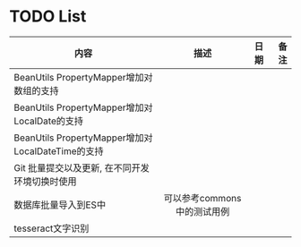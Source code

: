 # TODO List

| 内容          | 描述          | 日期          | 备注           |
| ------------- |:-------------:|:-------------:| -------------:|
| BeanUtils PropertyMapper增加对数组的支持        |   |               |               |
| BeanUtils PropertyMapper增加对LocalDate的支持        |   |               |               |
| BeanUtils PropertyMapper增加对LocalDateTime的支持        |   |               |               |
| Git 批量提交以及更新, 在不同开发环境切换时使用         |   |               |      
| 数据库批量导入到ES中         | 可以参考commons 中的测试用例  |               |
| tesseract文字识别         |    |               |      